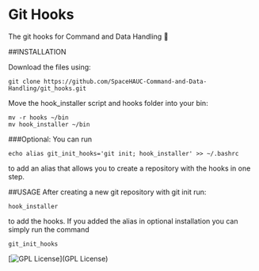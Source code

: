 # Git Hooks
The git hooks for Command and Data Handling :octopus:

##INSTALLATION

Download the files using:
```
git clone https://github.com/SpaceHAUC-Command-and-Data-Handling/git_hooks.git
```

Move the hook_installer script and hooks folder into your bin:
```
mv -r hooks ~/bin
mv hook_installer ~/bin
```

###Optional:
You can run
```
echo alias git_init_hooks='git init; hook_installer' >> ~/.bashrc
```
to add an alias that allows you to create a repository with the hooks in one
step.

##USAGE
After creating a new git repository with git init run:
```
hook_installer
```
to add the hooks. If you added the alias in optional installation you can
simply run the command
```
git_init_hooks
```

[![GPL License](http://darrienglasser.com/gpl-v3-logo.jpg)](GPL License)
